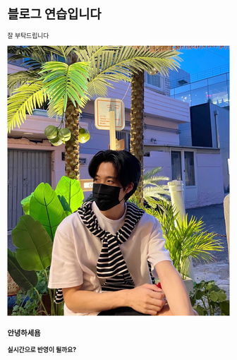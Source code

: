 # 블로그 연습입니다

잘 부탁드립니다

![KakaoTalk_20221103_191947390.jpg](../images/2022-11-03-practice/bc1313e6b49d6d0eca8bbb83549d932f1a0fedd9.jpg)





### 안녕하세욤





**실시간으로 반영이 될까요?**
